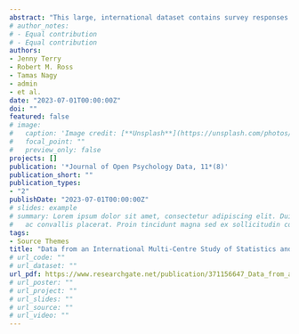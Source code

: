 ```yaml
---
abstract: "This large, international dataset contains survey responses from N = 12,570 students from 100 universities in 35 countries, collected in 21 languages. We measured anxieties (statistics, mathematics, test, trait, social interaction, performance, creativity, intolerance of uncertainty, and fear of negative evaluation), self-efficacy, persistence, and the cognitive reflection test, and collected demographics, previous mathematics grades, self-reported and official statistics grades, and statistics module details. Data reuse potential is broad, including testing links between anxieties and statistics/mathematics education factors, and examining instruments’ psychometric properties across different languages and contexts. Data and metadata are stored on the Open Science Framework website [https://osf.io/mhg94/]."
# author_notes:
# - Equal contribution
# - Equal contribution
authors:
- Jenny Terry
- Robert M. Ross
- Tamas Nagy
- admin
- et al.
date: "2023-07-01T00:00:00Z"
doi: ""
featured: false
# image:
#   caption: 'Image credit: [**Unsplash**](https://unsplash.com/photos/jdD8gXaTZsc)'
#   focal_point: ""
#   preview_only: false
projects: []
publication: '*Journal of Open Psychology Data, 11*(8)'
publication_short: ""
publication_types:
- "2"
publishDate: "2023-07-01T00:00:00Z"
# slides: example
# summary: Lorem ipsum dolor sit amet, consectetur adipiscing elit. Duis posuere tellus
#   ac convallis placerat. Proin tincidunt magna sed ex sollicitudin condimentum.
tags:
- Source Themes
title: "Data from an International Multi-Centre Study of Statistics and Mathematics Anxieties and Related Variables in University Students (the SMARVUS Dataset)"
# url_code: ""
# url_dataset: ""
url_pdf: https://www.researchgate.net/publication/371156647_Data_from_an_International_Multi-Centre_Study_of_Statistics_and_Mathematics_Anxieties_and_Related_Variables_in_University_Students_the_SMARVUS_Dataset
# url_poster: ""
# url_project: ""
# url_slides: ""
# url_source: ""
# url_video: ""
---
```


